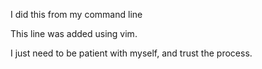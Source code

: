 I did this from my command line

This line was added using vim. 

I just need to be patient with myself, and trust the process.
